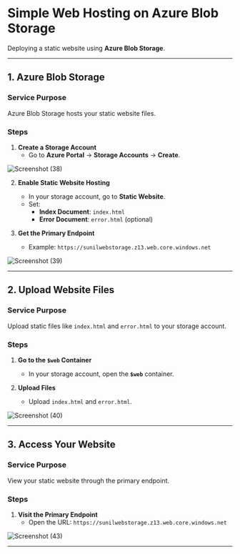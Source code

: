 # **Simple Web Hosting on Azure Blob Storage**

Deploying a static website using **Azure Blob Storage**.

---

## **1. Azure Blob Storage**

### **Service Purpose**

Azure Blob Storage hosts your static website files.

### **Steps**

1. **Create a Storage Account**  
   - Go to **Azure Portal** → **Storage Accounts** → **Create**.

![Screenshot (38)](https://github.com/user-attachments/assets/0b4bb383-b6ab-4501-a77f-d99e1b69f1ad)


2. **Enable Static Website Hosting**  
   - In your storage account, go to **Static Website**.
   - Set:  
     - **Index Document**: `index.html`  
     - **Error Document**: `error.html` (optional)

3. **Get the Primary Endpoint**  
   - Example: `https://sunilwebstorage.z13.web.core.windows.net`
  
![Screenshot (39)](https://github.com/user-attachments/assets/f1f9ec95-2cde-44e4-a345-802f78076138)


---

## **2. Upload Website Files**

### **Service Purpose**

Upload static files like `index.html` and `error.html` to your storage account.


### **Steps**

1. **Go to the `$web` Container**  
   - In your storage account, open the **`$web`** container.

2. **Upload Files**  
   - Upload `index.html` and `error.html`.
  
![Screenshot (40)](https://github.com/user-attachments/assets/48c74d4f-5090-444c-9445-5c794c394993)

---

## **3. Access Your Website**

### **Service Purpose**

View your static website through the primary endpoint.

### **Steps**

1. **Visit the Primary Endpoint**  
   - Open the URL: `https://sunilwebstorage.z13.web.core.windows.net`
  
![Screenshot (43)](https://github.com/user-attachments/assets/b046c0a9-3954-46b6-8446-b61238cd09d0)


---
